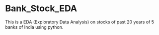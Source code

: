 # Bank_Stock_EDA
This is a EDA (Exploratory Data Analysis) on stocks of past 20 years of 5 banks of India using python.
